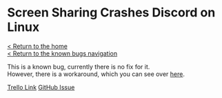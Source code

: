 # Screen Sharing Crashes Discord on Linux
[< Return to the home](/index)  
[< Return to the known bugs navigation](/bugs/known)

This is a known bug, currently there is no fix for it.  
However, there is a workaround, which you can see over [here](https://redd.it/6x1q6b).

[Trello Link](https://trello.com/c/V3dwAiXx)
[GitHub Issue](https://github.com/crmarsh/discord-linux-bugs/issues/219)
